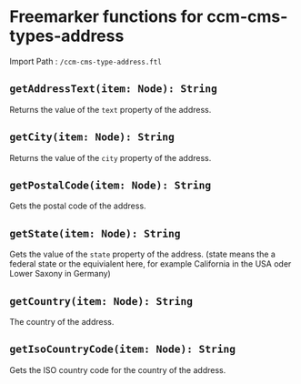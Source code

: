 # Freemarker functions for ccm-cms-types-address

Import Path
: `/ccm-cms-type-address.ftl`

## `getAddressText(item: Node): String`

Returns the value of the `text` property of the address.

## `getCity(item: Node): String`

Returns the value of the `city` property of the address.

## `getPostalCode(item: Node): String`

Gets the postal code of the address.

## `getState(item: Node): String`

Gets the value of the `state` property of the address. (state means the a federal state or the equivialent here, for example California in the USA oder Lower Saxony in Germany)

## `getCountry(item: Node): String`

The country of the address.

## `getIsoCountryCode(item: Node): String`

Gets the ISO country code for the country of the address.
